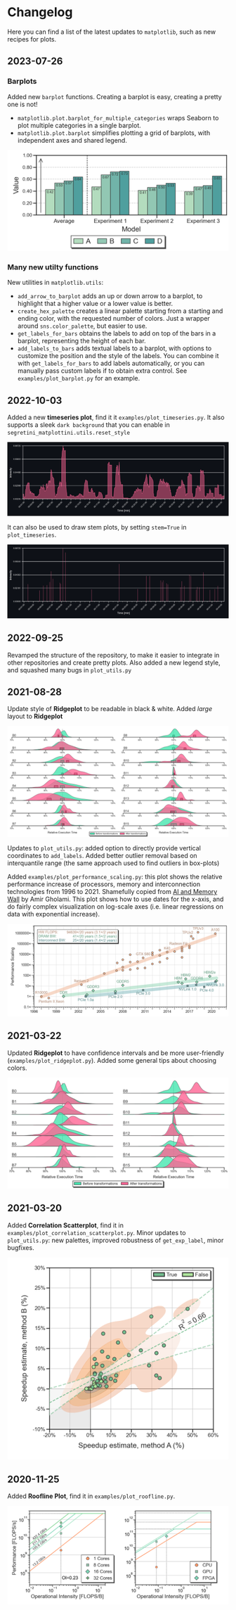 
# Changelog

Here you can find a list of the latest updates to `matplotlib`, such as new recipes for plots.

## 2023-07-26

### Barplots 

Added new `barplot` functions. Creating a barplot is easy, creating a pretty one is not!
* `matplotlib.plot.barplot_for_multiple_categories` wraps Seaborn to plot multiple categories in a single barplot.
* `matplotlib.plot.barplot` simplifies plotting a grid of barplots, with independent axes and shared legend.

![Barplot for multiple categories](https://github.com/AlbertoParravicini/segretini-matplottini/blob/master/plots/barplot_for_multiple_categories.png)

### Many new utilty functions

New utilities in `matplotlib.utils`:
* `add_arrow_to_barplot` adds an up or down arrow to a barplot, to highlight that a higher value or a lower value is better.
* `create_hex_palette` creates a linear palette starting from a starting and ending color, with the requested number of colors. Just a wrapper around `sns.color_palette`, but easier to use.
* `get_labels_for_bars` obtains the labels to add on top of the bars in a barplot, representing the height of each bar.
* `add_labels_to_bars` adds textual labels to a barplot, with options to customize the position and the style of the labels. You can combine it with `get_labels_for_bars` to add labels automatically, or you can manually pass custom labels if to obtain extra control. See `examples/plot_barplot.py` for an example.

## 2022-10-03

Added a new **timeseries plot**, find it it `examples/plot_timeseries.py`. It also supports a sleek `dark background` that you can enable in `segretini_matplottini.utils.reset_style`

![Timeseries](https://github.com/AlbertoParravicini/segretini-matplottini/blob/master/plots/timeseries.png)

It can also be used to draw stem plots, by setting `stem=True` in `plot_timeseries`.

![Stem](https://github.com/AlbertoParravicini/segretini-matplottini/blob/master/plots/stem.png)

## 2022-09-25

Revamped the structure of the repository, to make it easier to integrate in other repositories and create pretty plots. Also added a new legend style, and squashed many bugs in `plot_utils.py`

## 2021-08-28

Update style of **Ridgeplot** to be readable in black & white. Added *large* layout to **Ridgeplot**

![Ridgeplot](https://github.com/AlbertoParravicini/segretini-matplottini/blob/master/plots/ridgeplot_large.png)

Updates to `plot_utils.py`: added option to directly provide vertical coordinates to `add_labels`. Added better outlier removal based on interquantile range (the same approach used to find outliers in box-plots)

Added `examples/plot_performance_scaling.py`: this plot shows the relative performance increase of processors, memory and interconnection technologies from 1996 to 2021. 
Shamefully copied from [AI and Memory Wall](https://medium.com/riselab/ai-and-memory-wall-2cb4265cb0b8) by Amir Gholami.
This plot shows how to use dates for the x-axis, and do fairly complex visualization on log-scale axes (i.e. linear regressions on data with exponential increase).

![Performance Scaling](https://github.com/AlbertoParravicini/segretini-matplottini/blob/master/plots/performance_scaling.png)

## 2021-03-22

Updated **Ridgeplot** to have confidence intervals and be more user-friendly (`examples/plot_ridgeplot.py`). Added some general tips about choosing colors.

![Ridgeplot Example](https://github.com/AlbertoParravicini/segretini-matplottini/blob/master/plots/ridgeplot_compact.png)

## 2021-03-20

Added **Correlation Scatterplot**, find it in `examples/plot_correlation_scatterplot.py`.
Minor updates to `plot_utils.py`: new palettes, improved robustness of `get_exp_label`, minor bugfixes.

![Correlation Scatterplot](https://github.com/AlbertoParravicini/segretini-matplottini/blob/master/plots/correlation_scatterplot.png)

## 2020-11-25

Added **Roofline Plot**, find it in `examples/plot_roofline.py`.

![Roofline](https://github.com/AlbertoParravicini/segretini-matplottini/blob/master/plots/roofline_double.png)

